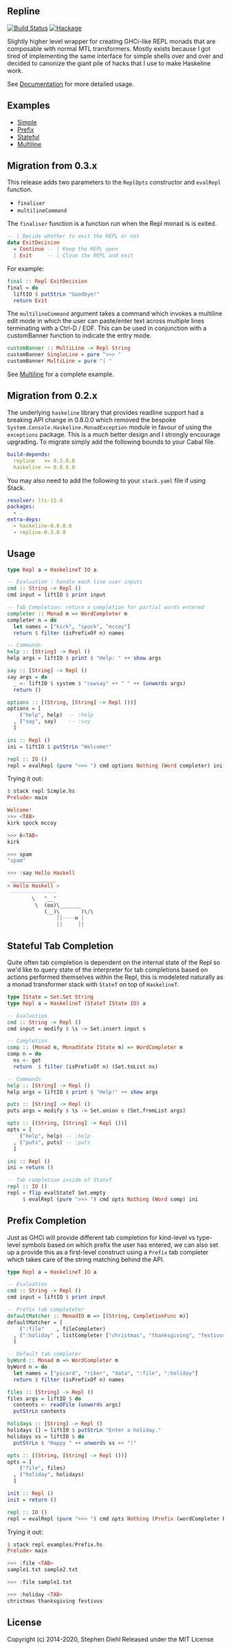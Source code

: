 Repline
-------

[![Build Status](https://travis-ci.org/sdiehl/repline.svg?branch=master)](https://travis-ci.org/sdiehl/repline)
[![Hackage](https://img.shields.io/hackage/v/repline.svg)](https://hackage.haskell.org/package/repline)

Slightly higher level wrapper for creating GHCi-like REPL monads that are composable with normal MTL
transformers. Mostly exists because I got tired of implementing the same interface for simple shells over and
over and decided to canonize the giant pile of hacks that I use to make Haskeline work.

See
[Documentation](https://hackage.haskell.org/package/repline-0.4.0.0/docs/System-Console-Repline.html)
for more detailed usage.

Examples
--------

* [Simple](examples/Simple.hs)
* [Prefix](examples/Prefix.hs)
* [Stateful](examples/Stateful.hs)
* [Multiline](examples/Multiline.hs)

Migration from 0.3.x
--------------------

This release adds two parameters to the `ReplOpts` constructor and `evalRepl` function.

* `finaliser`
* `multilineCommand`

The `finaliser` function is a function run when the Repl monad is is exited.

```haskell
-- | Decide whether to exit the REPL or not
data ExitDecision
  = Continue -- | Keep the REPL open
  | Exit     -- | Close the REPL and exit
```

For example:

```haskell
final :: Repl ExitDecision
final = do
  liftIO $ putStrLn "Goodbye!"
  return Exit
```

The `multilineCommand` argument takes a command which invokes a multiline edit
mode in which the user can paste/enter text across multiple lines terminating
with a Ctrl-D / EOF. This can be used in conjunction with a customBanner
function to indicate the entry mode.

```haskell
customBanner :: MultiLine -> Repl String
customBanner SingleLine = pure ">>> "
customBanner MultiLine = pure "| "
```

See [Multiline](examples/Multiline.hs) for a complete example.

Migration from 0.2.x
--------------------

The underlying `haskeline` library that provides readline support had a breaking
API change in 0.8.0.0 which removed the bespoke
`System.Console.Haskeline.MonadException` module in favour of using the
`exceptions` package. This is a *much* better design and I strongly encourage
upgrading. To migrate simply add the following bounds to your Cabal file.

```yaml
build-depends:
  repline   >= 0.3.0.0
  haskeline >= 0.8.0.0
```

You may also need to add the following to your `stack.yaml` file if using Stack.

```yaml
resolver: lts-15.0
packages:
  - .
extra-deps:
  - haskeline-0.8.0.0
  - repline-0.3.0.0
```

Usage
-----

```haskell
type Repl a = HaskelineT IO a

-- Evaluation : handle each line user inputs
cmd :: String -> Repl ()
cmd input = liftIO $ print input

-- Tab Completion: return a completion for partial words entered
completer :: Monad m => WordCompleter m
completer n = do
  let names = ["kirk", "spock", "mccoy"]
  return $ filter (isPrefixOf n) names

-- Commands
help :: [String] -> Repl ()
help args = liftIO $ print $ "Help: " ++ show args

say :: [String] -> Repl ()
say args = do
  _ <- liftIO $ system $ "cowsay" ++ " " ++ (unwords args)
  return ()

options :: [(String, [String] -> Repl ())]
options = [
    ("help", help)  -- :help
  , ("say", say)    -- :say
  ]

ini :: Repl ()
ini = liftIO $ putStrLn "Welcome!"

repl :: IO ()
repl = evalRepl (pure ">>> ") cmd options Nothing (Word completer) ini
```

Trying it out:

```haskell
$ stack repl Simple.hs
Prelude> main

Welcome!
>>> <TAB>
kirk spock mccoy

>>> k<TAB>
kirk

>>> spam
"spam"

>>> :say Hello Haskell
 _______________
< Hello Haskell >
 ---------------
        \   ^__^
         \  (oo)\_______
            (__)\       )\/\
                ||----w |
                ||     ||
```


Stateful Tab Completion
-----------------------

Quite often tab completion is dependent on the internal state of the Repl so we'd like to query state of the
interpreter for tab completions based on actions performed themselves within the Repl, this is modeleted
naturally as a monad transformer stack with ``StateT`` on top of ``HaskelineT``.

```haskell
type IState = Set.Set String
type Repl a = HaskelineT (StateT IState IO) a

-- Evaluation
cmd :: String -> Repl ()
cmd input = modify $ \s -> Set.insert input s

-- Completion
comp :: (Monad m, MonadState IState m) => WordCompleter m
comp n = do
  ns <- get
  return  $ filter (isPrefixOf n) (Set.toList ns)

-- Commands
help :: [String] -> Repl ()
help args = liftIO $ print $ "Help!" ++ show args

puts :: [String] -> Repl ()
puts args = modify $ \s -> Set.union s (Set.fromList args)

opts :: [(String, [String] -> Repl ())]
opts = [
    ("help", help) -- :help
  , ("puts", puts) -- :puts
  ]

ini :: Repl ()
ini = return ()

-- Tab completion inside of StateT
repl :: IO ()
repl = flip evalStateT Set.empty
     $ evalRepl (pure ">>> ") cmd opts Nothing (Word comp) ini
```


Prefix Completion
-----------------

Just as GHCi will provide different tab completion for kind-level vs type-level symbols based on which prefix
the user has entered, we can also set up a provide this as a first-level construct using a ``Prefix`` tab
completer which takes care of the string matching behind the API.

```haskell
type Repl a = HaskelineT IO a

-- Evaluation
cmd :: String -> Repl ()
cmd input = liftIO $ print input

-- Prefix tab completeter
defaultMatcher :: MonadIO m => [(String, CompletionFunc m)]
defaultMatcher = [
    (":file"    , fileCompleter)
  , (":holiday" , listCompleter ["christmas", "thanksgiving", "festivus"])
  ]

-- Default tab completer
byWord :: Monad m => WordCompleter m
byWord n = do
  let names = ["picard", "riker", "data", ":file", ":holiday"]
  return $ filter (isPrefixOf n) names

files :: [String] -> Repl ()
files args = liftIO $ do
  contents <- readFile (unwords args)
  putStrLn contents

holidays :: [String] -> Repl ()
holidays [] = liftIO $ putStrLn "Enter a holiday."
holidays xs = liftIO $ do
  putStrLn $ "Happy " ++ unwords xs ++ "!"

opts :: [(String, [String] -> Repl ())]
opts = [
    ("file", files)
  , ("holiday", holidays)
  ]

init :: Repl ()
init = return ()

repl :: IO ()
repl = evalRepl (pure ">>> ") cmd opts Nothing (Prefix (wordCompleter byWord) defaultMatcher) init
```

Trying it out:

```haskell
$ stack repl examples/Prefix.hs
Prelude> main

>>> :file <TAB>
sample1.txt sample2.txt

>>> :file sample1.txt

>>> :holiday <TAB>
christmas thanksgiving festivus
```

License
-------

Copyright (c) 2014-2020, Stephen Diehl
Released under the MIT License
